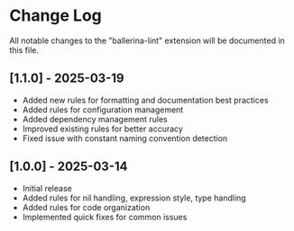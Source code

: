# Change Log

All notable changes to the "ballerina-lint" extension will be documented in this file.

## [1.1.0] - 2025-03-19

- Added new rules for formatting and documentation best practices
- Added rules for configuration management
- Added dependency management rules
- Improved existing rules for better accuracy
- Fixed issue with constant naming convention detection

## [1.0.0] - 2025-03-14

- Initial release
- Added rules for nil handling, expression style, type handling
- Added rules for code organization
- Implemented quick fixes for common issues